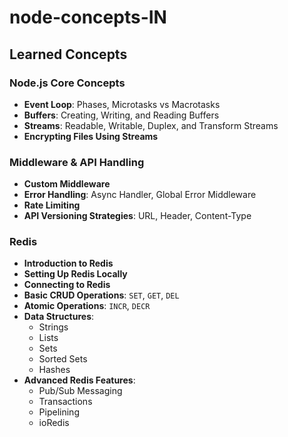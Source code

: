 # node-concepts-IN
## Learned Concepts

### Node.js Core Concepts
- **Event Loop**: Phases, Microtasks vs Macrotasks
- **Buffers**: Creating, Writing, and Reading Buffers
- **Streams**: Readable, Writable, Duplex, and Transform Streams
- **Encrypting Files Using Streams**

### Middleware & API Handling
- **Custom Middleware**
- **Error Handling**: Async Handler, Global Error Middleware
- **Rate Limiting**
- **API Versioning Strategies**: URL, Header, Content-Type



### Redis
- **Introduction to Redis**
- **Setting Up Redis Locally**
- **Connecting to Redis**
- **Basic CRUD Operations**: `SET`, `GET`, `DEL`
- **Atomic Operations**: `INCR`, `DECR`
- **Data Structures**:
  - Strings
  - Lists
  - Sets
  - Sorted Sets
  - Hashes
- **Advanced Redis Features**:
  - Pub/Sub Messaging
  - Transactions
  - Pipelining
  - ioRedis
